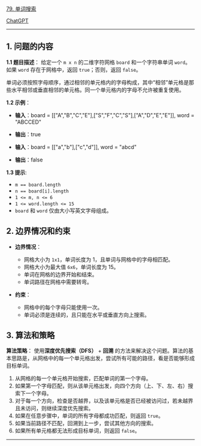 [79. 单词搜索](https://leetcode.cn/problems/word-search)

[ChatGPT](https://chat.openai.com/share/b57906f0-2dff-4697-94f8-91f66bca3419)

---

## 1. 问题的内容
**1.1 题目描述**：
给定一个 `m x n` 的二维字符网格 `board` 和一个字符串单词 `word`。如果 `word` 存在于网格中，返回 `true`；否则，返回 `false`。

单词必须按照字母顺序，通过相邻的单元格内的字母构成，其中“相邻”单元格是那些水平相邻或垂直相邻的单元格。同一个单元格内的字母不允许被重复使用。

**1.2 示例**：
- **输入**：board = [["A","B","C","E"],["S","F","C","S"],["A","D","E","E"]], word = "ABCCED"
- **输出**：true

- **输入**：board = [["a","b"],["c","d"]], word = "abcd"
- **输出**：false

**1.3 提示**:
- `m == board.length`
- `n == board[i].length`
- `1 <= m, n <= 6`
- `1 <= word.length <= 15`
- `board` 和 `word` 仅由大小写英文字母组成。

## 2. 边界情况和约束
- **边界情况**：
  - 网格大小为 `1x1`，单词长度为 1，且单词与网格中的字母相匹配。
  - 网格大小为最大值 `6x6`，单词长度为 15。
  - 单词在网格的边界开始和结束。
  - 单词路径在网格中需要转弯。

- **约束**：
  - 网格中的每个字母只能使用一次。
  - 单词必须是连续的，且只能在水平或垂直方向上搜索。

## 3. 算法和策略
**算法策略**：
使用**深度优先搜索（DFS）** + **回溯** 的方法来解决这个问题。算法的基本思路是，从网格中的每一个单元格出发，尝试所有可能的路径，看是否能够形成目标单词。

1. 从网格的每一个单元格开始搜索，匹配单词的第一个字母。
2. 如果第一个字母匹配，则从该单元格出发，向四个方向（上、下、左、右）搜索下一个字母。
3. 对于每一个方向，检查是否越界，以及该单元格是否已经被访问过，若未越界且未访问，则继续深度优先搜索。
4. 如果在任意步骤中，单词的所有字母都成功匹配，则返回 `true`。
5. 如果当前路径不匹配，回溯到上一步，尝试其他方向的搜索。
6. 如果所有单元格都无法形成目标单词，则返回 `false`。

---